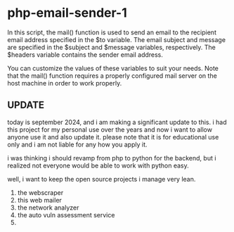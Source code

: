 # php-email-sender-1

In this script, the mail() function is used to send an email to the recipient email address specified in the $to variable. The email subject and message are specified in the $subject and $message variables, respectively. The $headers variable contains the sender email address.

You can customize the values of these variables to suit your needs. Note that the mail() function requires a properly configured mail server on the host machine in order to work properly.


## UPDATE
today is september 2024, and i am making a significant update to this. i had this project for my personal use over the years and now i want to allow anyone use it and also update it. please note that it is for educational use only and i am not liable for any how you apply it.

i was thinking i should revamp from php to python for the backend, but i realized not everyone would be able to work with python easy.

well, i want to keep the open source projects i manage very lean. 
1. the webscraper
2. this web mailer
3. the network analyzer
4. the auto vuln assessment service
5. 